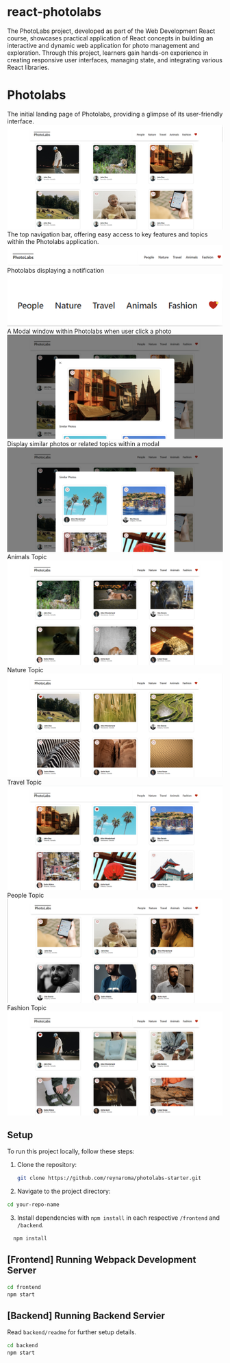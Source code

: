 # react-photolabs

The PhotoLabs project, developed as part of the Web Development React course, showcases practical application of React concepts in building an interactive and dynamic web application for photo management and exploration. Through this project, learners gain hands-on experience in creating responsive user interfaces, managing state, and integrating various React libraries.

# Photolabs
The initial landing page of Photolabs, providing a glimpse of its user-friendly interface.
![The initial landing page of Photolabs, providing a glimpse of its user-friendly interface.](docs/photo-labs-starter-page.png)
The top navigation bar, offering easy access to key features and topics within the Photolabs application.
![The top navigation bar, offering easy access to key features and topics within the Photolabs application.](docs/photo-top-navigation.png)
Photolabs displaying a notification
![Photolabs displaying a notification](/docs/photo-with-notification.png)
A Modal window within Photolabs when user click a photo
![A Modal window within Photolabs when user click a photo](docs/photo-modal.png)
Display similar photos or related topics within a modal
![Display similar photos or related topics within a modal](docs/modal-similar-photos.png)
Animals Topic
![Animals Topic](docs/photo-topic-animals.png)
Nature Topic
![Nature Topic](docs/photo-topic-nature.png)
Travel Topic
![Travel Topic](docs/photo-topic-travel.png)
People Topic
![People Topic](docs/photo-topic-people.png)
Fashion Topic
![Fashion Topic](docs/photo-topic-fashion.png)

## Setup

To run this project locally, follow these steps:
1. Clone the repository:
   ```sh
   git clone https://github.com/reynaroma/photolabs-starter.git
   ```
2. Navigate to the project directory:
```sh
cd your-repo-name
```
3. Install dependencies with `npm install` in each respective `/frontend` and `/backend`.
```sh
  npm install
```

## [Frontend] Running Webpack Development Server

```sh
cd frontend
npm start
```

## [Backend] Running Backend Servier

Read `backend/readme` for further setup details.

```sh
cd backend
npm start
```
